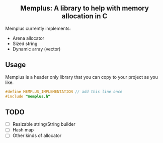 <h2 align="center">Memplus: A library to help with memory allocation in C</h2>

Memplus currently implements:
- Arena allocator
- Sized string
- Dynamic array (vector)

## Usage

Memplus is a header only library that you can copy to your project as you like.

```c
#define MEMPLUS_IMPLEMENTATION // add this line once
#include "memplus.h"
```

## TODO
- [ ] Resizable string/String builder
- [ ] Hash map
- [ ] Other kinds of allocator
